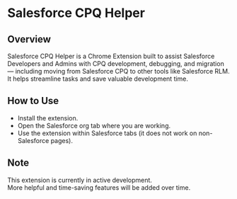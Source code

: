 # Salesforce CPQ Helper

## Overview
Salesforce CPQ Helper is a Chrome Extension built to assist Salesforce Developers and Admins with CPQ development, debugging, and migration — including moving from Salesforce CPQ to other tools like Salesforce RLM.  
It helps streamline tasks and save valuable development time.

## How to Use
- Install the extension.
- Open the Salesforce org tab where you are working.
- Use the extension within Salesforce tabs (it does not work on non-Salesforce pages).

## Note
This extension is currently in active development.  
More helpful and time-saving features will be added over time.
